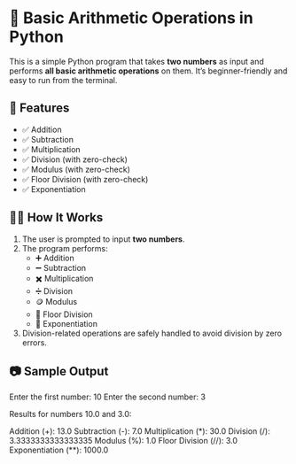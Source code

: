 # 🧮 Basic Arithmetic Operations in Python

This is a simple Python program that takes **two numbers** as input and performs **all basic arithmetic operations** on them. It’s beginner-friendly and easy to run from the terminal.

## 📌 Features

- ✅ Addition
- ✅ Subtraction
- ✅ Multiplication
- ✅ Division (with zero-check)
- ✅ Modulus (with zero-check)
- ✅ Floor Division (with zero-check)
- ✅ Exponentiation

## 🧑‍💻 How It Works

1. The user is prompted to input **two numbers**.
2. The program performs:
   - ➕ Addition
   - ➖ Subtraction
   - ✖️ Multiplication
   - ➗ Division
   - 🪙 Modulus
   - 🧱 Floor Division
   - 🧠 Exponentiation
3. Division-related operations are safely handled to avoid division by zero errors.

## 📷 Sample Output
Enter the first number: 10
Enter the second number: 3

Results for numbers 10.0 and 3.0:

Addition (+): 13.0
Subtraction (-): 7.0
Multiplication (*): 30.0
Division (/): 3.3333333333333335
Modulus (%): 1.0
Floor Division (//): 3.0
Exponentiation (**): 1000.0

